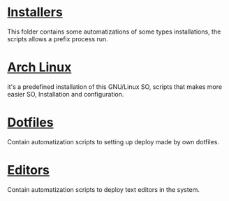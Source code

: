 # [Installers](./)

This folder contains some automatizations of some types installations, the scripts allows a prefix process run.

# [Arch Linux](./archlinux/)

it's a predefined installation of this GNU/Linux SO, scripts that makes more easier SO, Installation and configuration.

# [Dotfiles](./dotfiles/)

Contain automatization scripts to setting up deploy made by own dotfiles.

# [Editors](./editors/)

Contain automatization scripts to deploy text editors in the system.
